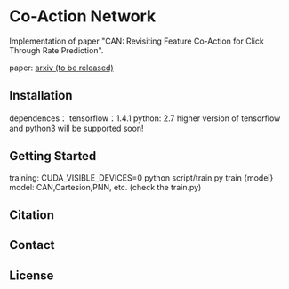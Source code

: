 # Co-Action Network

Implementation of paper "CAN: Revisiting Feature Co-Action for Click Through Rate Prediction".

paper: [arxiv (to be released)]()

## Installation
dependences：
tensorflow：1.4.1
python: 2.7
higher version of tensorflow and python3 will be supported soon!

## Getting Started
training:
CUDA_VISIBLE_DEVICES=0  python  script/train.py train {model}
model: CAN,Cartesion,PNN, etc. (check the train.py)

## Citation
## Contact
## License
